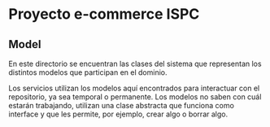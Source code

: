 # Proyecto e-commerce ISPC

## Model

En este directorio se encuentran las clases del sistema que representan los distintos modelos que participan en el dominio.

Los servicios utilizan los modelos aquí encontrados para interactuar con el repositorio, ya sea temporal o permanente. Los modelos no saben con cuál estarán trabajando, utilizan una clase abstracta que funciona como interface y que les permite, por ejemplo, crear algo o borrar algo.
